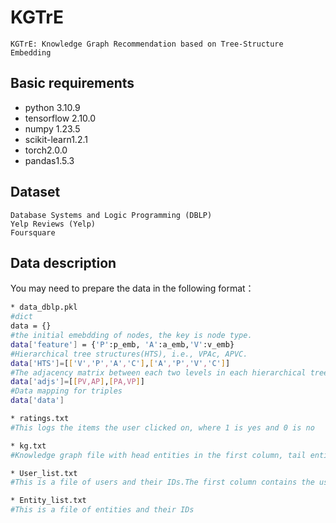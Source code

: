 # KGTrE

```
KGTrE: Knowledge Graph Recommendation based on Tree-Structure Embedding
```

## Basic requirements

* python 3.10.9
* tensorflow 2.10.0
* numpy 1.23.5
* scikit-learn1.2.1
* torch2.0.0
* pandas1.5.3

## Dataset

```
Database Systems and Logic Programming (DBLP)
Yelp Reviews (Yelp)
Foursquare
```

## Data description

You may need to prepare the data in the following format：

```bash
* data_dblp.pkl
#dict
data = {} 
#the initial emebdding of nodes, the key is node type.
data['feature'] = {'P':p_emb, 'A':a_emb,'V':v_emb} 
#Hierarchical tree structures(HTS), i.e., VPAc, APVC.
data['HTS']=[['V','P','A','C'],['A','P','V','C']]
#The adjacency matrix between each two levels in each hierarchical tree
data['adjs']=[[PV,AP],[PA,VP]]
#Data mapping for triples
data['data']

* ratings.txt
#This logs the items the user clicked on, where 1 is yes and 0 is no

* kg.txt
#Knowledge graph file with head entities in the first column, tail entities in the second column, and relations in the third column

* User_list.txt
#This is a file of users and their IDs.The first column contains the user's id, and the second column contains user ratings.txt, which records the items that the user clicked, with 1 if they clicked and 0 if they didn't

* Entity_list.txt
#This is a file of entities and their IDs
```

